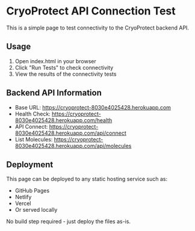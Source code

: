 # CryoProtect API Connection Test

This is a simple page to test connectivity to the CryoProtect backend API.

## Usage

1. Open index.html in your browser
2. Click "Run Tests" to check connectivity
3. View the results of the connectivity tests

## Backend API Information

- Base URL: https://cryoprotect-8030e4025428.herokuapp.com
- Health Check: https://cryoprotect-8030e4025428.herokuapp.com/health
- API Connect: https://cryoprotect-8030e4025428.herokuapp.com/api/connect
- List Molecules: https://cryoprotect-8030e4025428.herokuapp.com/api/molecules

## Deployment

This page can be deployed to any static hosting service such as:
- GitHub Pages
- Netlify
- Vercel
- Or served locally

No build step required - just deploy the files as-is.
